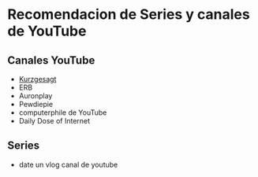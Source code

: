 # Recomendacion de Series y canales de YouTube

## Canales YouTube
* [Kurzgesagt](https://www.youtube.com/user/Kurzgesagt)
* ERB
* Auronplay
* Pewdiepie
* computerphile de YouTube
* Daily Dose of Internet

## Series
* date un vlog canal de youtube
